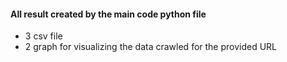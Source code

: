 #### All result created by the main code python file
+ 3 csv file
+ 2 graph for visualizing the data crawled for the provided URL
